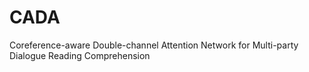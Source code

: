 # CADA
Coreference-aware Double-channel Attention Network for Multi-party Dialogue Reading Comprehension
